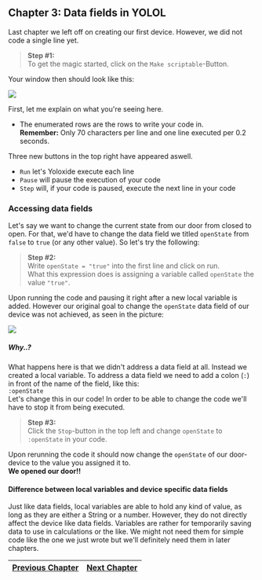 ## Chapter 3: Data fields in YOLOL

Last chapter we left off on creating our first device. However, we did not code a single line yet.<br>

>**Step #1:**<br>
>To get the magic started, click on the `Make scriptable`-Button.

Your window then should look like this:

![](https://i.imgur.com/KHsZoV0.png)

First, let me explain on what you're seeing here.<br>
* The enumerated rows are the rows to write your code in.<br>**Remember:** Only 70 characters per line and one line executed per 0.2 seconds.<br>

Three new buttons in the top right have appeared aswell.<br>
* `Run` let's Yoloxide execute each line
* `Pause` will pause the execution of your code
* `Step` will, if your code is paused, execute the next line in your code

### Accessing data fields
Let's say we want to change the current state from our door from closed to open. For that, we'd have to change the data field we titled `openState` from `false` to `true` (or any other value). So let's try the following:

>**Step #2:**<br>
>Write `openState = "true"` into the first line and click on run.<br>
>What this expression does is assigning a variable called `openState` the value `"true"`.

Upon running the code and pausing it right after a new local variable is added. However our original goal to change the `openState` data field of our device was not achieved, as seen in the picture:

![](https://i.imgur.com/gl6Eys5.png)

##### Why..?
What happens here is that we didn't address a data field at all. Instead we created a local variable. To address a data field we need to add a colon (`:`) in front of the name of the field, like this: <br>
`:openState`<br>
Let's change this in our code! In order to be able to change the code we'll have to stop it from being executed.

>**Step #3:**<br>
>Click the `Stop`-button in the top left and change `openState` to `:openState` in your code.

Upon rerunning the code it should now change the `openState` of our door-device to the value you assigned it to.<br>
**We opened our door!!**

#### Difference between local variables and device specific data fields
Just like data fields, local variables are able to hold any kind of value, as long as they are either a String or a number. However, they do not directly affect the device like data fields. Variables are rather for temporarily saving data to use in calculations or the like. We might not need them for simple code like the one we just wrote but we'll definitely need them in later chapters.

|[Previous Chapter](c2.md)|[Next Chapter](c3.md)|
|:-:|:-:|
